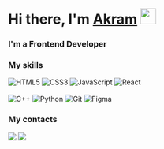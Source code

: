 <h1 align="left">Hi there, I'm <a href="" target="_blank">Akram</a>
<img src="https://github.com/blackcater/blackcater/raw/main/images/Hi.gif" height="32"/></h1>
<h3>I'm a Frontend Developer</h3>
<h3 align="left">My skills</h3>

![HTML5](https://img.shields.io/badge/html5-%23E34F26.svg?style=for-the-badge&logo=html5&logoColor=white)
![CSS3](https://img.shields.io/badge/css3-%231572B6.svg?style=for-the-badge&logo=css3&logoColor=white)
![JavaScript](https://img.shields.io/badge/javascript-%23323330.svg?style=for-the-badge&logo=javascript&logoColor=%23F7DF1E)
![React](https://shields.io/badge/react-black?logo=react&style=for-the-badge)<br></br>
![C++](https://img.shields.io/badge/c++-%2300599C.svg?style=for-the-badge&logo=c%2B%2B&logoColor=white)
![Python](https://img.shields.io/badge/python-3670A0?style=for-the-badge&logo=python&logoColor=ffdd54)
![Git](https://img.shields.io/badge/git-%23F05033.svg?style=for-the-badge&logo=git&logoColor=white)
![Figma](https://img.shields.io/badge/figma-%23F24E1E.svg?style=for-the-badge&logo=figma&logoColor=white)

<h3 align="left">My contacts</h3>
<a href="https://t.me/modo_23"><img src="https://img.shields.io/badge/Telegram-2CA5E0?style=for-the-badge&logo=telegram&logoColor=white"/></a>
<a href="https://mail.google.com/mail/u/0/?fs=1&tf=cm&source=mailto&to=akr232009@gmail.com"><img src="https://img.shields.io/badge/Gmail-D14836?style=for-the-badge&logo=gmail&logoColor=white"/></a>

